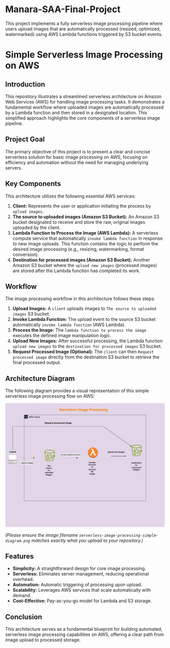 # Manara-SAA-Final-Project
This project implements a fully serverless image processing pipeline where users upload images that are automatically processed (resized, optimized, watermarked) using AWS Lambda functions triggered by S3 bucket events.
# Simple Serverless Image Processing on AWS

## Introduction

This repository illustrates a streamlined serverless architecture on Amazon Web Services (AWS) for handling image processing tasks. It demonstrates a fundamental workflow where uploaded images are automatically processed by a Lambda function and then stored in a designated location. This simplified approach highlights the core components of a serverless image pipeline.

## Project Goal

The primary objective of this project is to present a clear and concise serverless solution for basic image processing on AWS, focusing on efficiency and automation without the need for managing underlying servers.

## Key Components

This architecture utilizes the following essential AWS services:

1.  **Client:** Represents the user or application initiating the process by `upload images`.
2.  **The source to uploaded images (Amazon S3 Bucket):** An Amazon S3 bucket designated to receive and store the raw, original images uploaded by the client.
3.  **Lambda Function to Process the Image (AWS Lambda):** A serverless compute service that automatically `invoke lambda function` in response to new image uploads. This function contains the logic to perform the desired image processing (e.g., resizing, watermarking, format conversion).
4.  **Destination for processed images (Amazon S3 Bucket):** Another Amazon S3 bucket where the `upload new images` (processed images) are stored after the Lambda function has completed its work.

## Workflow

The image processing workflow in this architecture follows these steps:

1.  **Upload Images:** A `client` uploads images to `The source to uploaded images` S3 bucket.
2.  **Invoke Lambda Function:** The upload event to the source S3 bucket automatically `invoke lambda function` (AWS Lambda).
3.  **Process the Image:** The `lambda function to process the image` executes the defined image manipulation logic.
4.  **Upload New Images:** After successful processing, the Lambda function `upload new images` to the `destination for processed images` S3 bucket.
5.  **Request Processed Image (Optional):** The `client` can then `Request processed image` directly from the destination S3 bucket to retrieve the final processed output.

## Architecture Diagram

The following diagram provides a visual representation of this simple serverless image processing flow on AWS:

![Simple Serverless Image Processing Diagram](serverless-image-processing-simple-diagram.png)

*(Please ensure the image filename `serverless-image-processing-simple-diagram.png` matches exactly what you upload to your repository.)*

## Features

* **Simplicity:** A straightforward design for core image processing.
* **Serverless:** Eliminates server management, reducing operational overhead.
* **Automation:** Automatic triggering of processing upon upload.
* **Scalability:** Leverages AWS services that scale automatically with demand.
* **Cost-Effective:** Pay-as-you-go model for Lambda and S3 storage.

## Conclusion

This architecture serves as a fundamental blueprint for building automated, serverless image processing capabilities on AWS, offering a clear path from image upload to processed storage.
